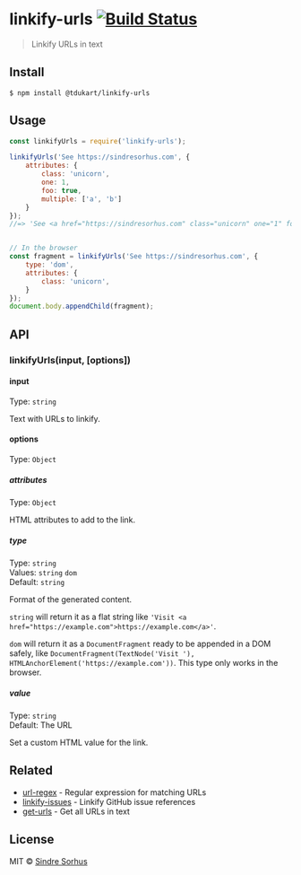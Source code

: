 # linkify-urls [![Build Status](https://travis-ci.org/tdukart/linkify-urls.svg?branch=master)](https://travis-ci.org/tdukart/linkify-urls)

> Linkify URLs in text


## Install

```
$ npm install @tdukart/linkify-urls
```


## Usage

```js
const linkifyUrls = require('linkify-urls');

linkifyUrls('See https://sindresorhus.com', {
	attributes: {
		class: 'unicorn',
		one: 1,
		foo: true,
		multiple: ['a', 'b']
	}
});
//=> 'See <a href="https://sindresorhus.com" class="unicorn" one="1" foo multiple="a b">https://sindresorhus.com</a>'


// In the browser
const fragment = linkifyUrls('See https://sindresorhus.com', {
	type: 'dom',
	attributes: {
		class: 'unicorn',
	}
});
document.body.appendChild(fragment);
```


## API

### linkifyUrls(input, [options])

#### input

Type: `string`

Text with URLs to linkify.

#### options

Type: `Object`

##### attributes

Type: `Object`

HTML attributes to add to the link.

##### type

Type: `string`<br>
Values: `string` `dom`<br>
Default: `string`

Format of the generated content.

`string` will return it as a flat string like `'Visit <a href="https://example.com">https://example.com</a>'`.

`dom` will return it as a `DocumentFragment` ready to be appended in a DOM safely, like `DocumentFragment(TextNode('Visit '), HTMLAnchorElement('https://example.com'))`. This type only works in the browser.

##### value

Type: `string`<br>
Default: The URL

Set a custom HTML value for the link.


## Related

- [url-regex](https://github.com/kevva/url-regex) - Regular expression for matching URLs
- [linkify-issues](https://github.com/sindresorhus/linkify-issues) - Linkify GitHub issue references
- [get-urls](https://github.com/sindresorhus/get-urls) - Get all URLs in text


## License

MIT © [Sindre Sorhus](https://sindresorhus.com)

